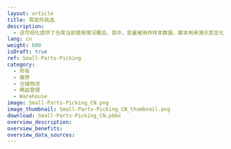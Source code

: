 ```yaml
---
layout: article
title: 零部件挑选
description: 
  - 该可视化提供了仓库当前使用情况概览。其中，变量被用作样本数据，脚本用来演示其变化。实际使用时，请用您自己的数据源替换变量，并移除脚本。
lang: cn
weight: 600
isDraft: true
ref: Small-Parts-Picking
category:
  - 所有
  - 推荐
  - 仓储物流
  - 精益管理
  - Warehouse
image: Small-Parts-Picking_CN.png
image_thumbnail: Small-Parts-Picking_CN_thumbnail.png
download: Small-Parts-Picking_CN.pbmx
overview_description:
overview_benefits:
overview_data_sources:
---
```

